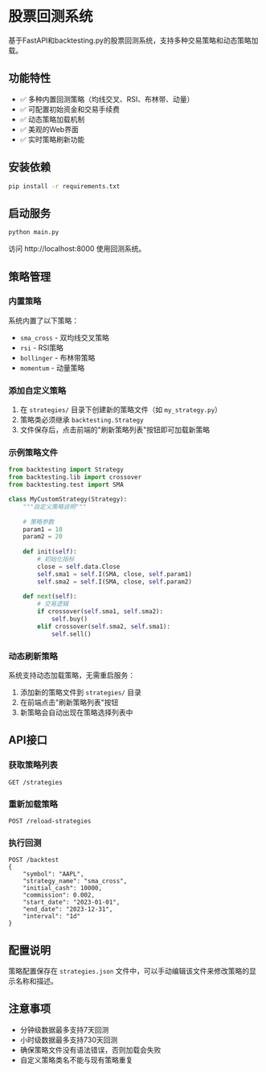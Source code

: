 # 股票回测系统

基于FastAPI和backtesting.py的股票回测系统，支持多种交易策略和动态策略加载。

## 功能特性

- ✅ 多种内置回测策略（均线交叉、RSI、布林带、动量）
- ✅ 可配置初始资金和交易手续费
- ✅ 动态策略加载机制
- ✅ 美观的Web界面
- ✅ 实时策略刷新功能

## 安装依赖

```bash
pip install -r requirements.txt
```

## 启动服务

```bash
python main.py
```

访问 http://localhost:8000 使用回测系统。

## 策略管理

### 内置策略

系统内置了以下策略：
- `sma_cross` - 双均线交叉策略
- `rsi` - RSI策略  
- `bollinger` - 布林带策略
- `momentum` - 动量策略

### 添加自定义策略

1. 在 `strategies/` 目录下创建新的策略文件（如 `my_strategy.py`）
2. 策略类必须继承 `backtesting.Strategy`
3. 文件保存后，点击前端的"刷新策略列表"按钮即可加载新策略

### 示例策略文件

```python
from backtesting import Strategy
from backtesting.lib import crossover
from backtesting.test import SMA

class MyCustomStrategy(Strategy):
    """自定义策略说明"""
    
    # 策略参数
    param1 = 10
    param2 = 20
    
    def init(self):
        # 初始化指标
        close = self.data.Close
        self.sma1 = self.I(SMA, close, self.param1)
        self.sma2 = self.I(SMA, close, self.param2)
    
    def next(self):
        # 交易逻辑
        if crossover(self.sma1, self.sma2):
            self.buy()
        elif crossover(self.sma2, self.sma1):
            self.sell()
```

### 动态刷新策略

系统支持动态加载策略，无需重启服务：
1. 添加新的策略文件到 `strategies/` 目录
2. 在前端点击"刷新策略列表"按钮
3. 新策略会自动出现在策略选择列表中

## API接口

### 获取策略列表
```
GET /strategies
```

### 重新加载策略
```
POST /reload-strategies
```

### 执行回测
```
POST /backtest
{
    "symbol": "AAPL",
    "strategy_name": "sma_cross",
    "initial_cash": 10000,
    "commission": 0.002,
    "start_date": "2023-01-01",
    "end_date": "2023-12-31",
    "interval": "1d"
}
```

## 配置说明

策略配置保存在 `strategies.json` 文件中，可以手动编辑该文件来修改策略的显示名称和描述。

## 注意事项

- 分钟级数据最多支持7天回测
- 小时级数据最多支持730天回测  
- 确保策略文件没有语法错误，否则加载会失败
- 自定义策略类名不能与现有策略重复